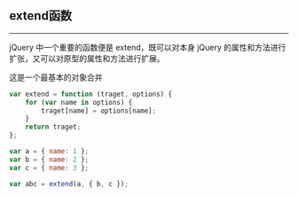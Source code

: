 ## extend函数
---

jQuery 中一个重要的函数便是 extend，既可以对本身 jQuery 的属性和方法进行扩张，又可以对原型的属性和方法进行扩展。

这是一个最基本的对象合并
```js
var extend = function (traget, options) {
    for (var name in options) {
        traget[name] = options[name];
    }
    return traget;
};

var a = { name: 1 };
var b = { name: 2 };
var c = { name: 3 };

var abc = extend(a, { b, c });
```